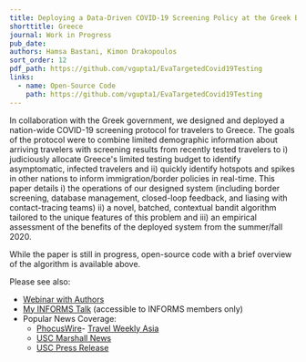 ```yaml
---
title: Deploying a Data-Driven COVID-19 Screening Policy at the Greek Border
shorttitle: Greece
journal: Work in Progress
pub_date: 
authors: Hamsa Bastani, Kimon Drakopoulos
sort_order: 12
pdf_path: https://github.com/vgupta1/EvaTargetedCovid19Testing
links:
  - name: Open-Source Code
    path: https://github.com/vgupta1/EvaTargetedCovid19Testing
---
```

In collaboration with the Greek government, we designed and deployed a nation-wide COVID-19 screening protocol for travelers to Greece.  The goals of the protocol were to combine limited demographic information about arriving travelers with screening results from recently tested travelers to i) judiciously allocate Greece's limited testing budget to identify asymptomatic, infected travelers and ii) quickly identify hotspots and spikes in other nations to inform immigration/border policies in real-time.  This paper details i) the operations of our designed system (including border screening, database management, closed-loop feedback, and liasing with contact-tracing teams) ii) a novel, batched, contextual bandit algorithm tailored to the unique features of this problem and iii) an empirical assessment of the benefits of the deployed system from the summer/fall 2020.  

While the paper is still in progress, open-source code with a brief overview of the algorithm is available above.  

Please see also:
 - [Webinar with Authors](https://www.marshall.usc.edu/news/project-eva-ai-covid-and-greek-tourism)
 - [My INFORMS Talk](https://cattendee.abstractsonline.com/meeting/9022/presentation/1935
) (accessible to INFORMS members only)
 - Popular News Coverage:  
   - [PhocusWire](https://www.phocuswire.com/algorithms-helped-bring-tourists-back-to-Greece)- [Travel Weekly Asia](https://www.travelweekly-asia.com/Destination-Travel/Reopening-to-tourism-It-s-all-Greek-to-me)
   - [USC Marshall News](https://www.marshall.usc.edu/news/data-driven-reopening)
   - [USC Press Release](https://pressroom.usc.edu/reopen-greek-economy/)



